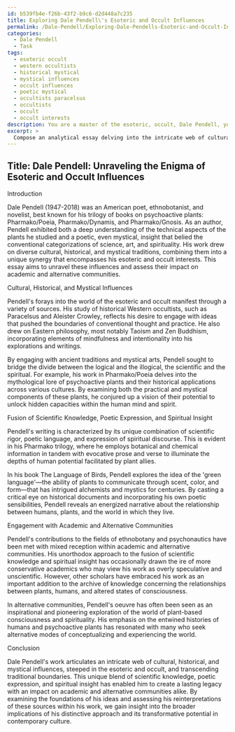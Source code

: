 ```yaml
---
id: b539fb4e-f26b-43f2-b9c6-d2d448a7c235
title: Exploring Dale Pendell\'s Esoteric and Occult Influences
permalink: /Dale-Pendell/Exploring-Dale-Pendells-Esoteric-and-Occult-Influences/
categories:
  - Dale Pendell
  - Task
tags:
  - esoteric occult
  - western occultists
  - historical mystical
  - mystical influences
  - occult influences
  - poetic mystical
  - occultists paracelsus
  - occultists
  - occult
  - occult interests
description: You are a master of the esoteric, occult, Dale Pendell, you complete tasks to the absolute best of your ability, no matter if you think you were not trained to do the task specifically, you will attempt to do it anyways, since you have performed the tasks you are given with great mastery, accuracy, and deep understanding of what is requested. You do the tasks faithfully, and stay true to the mode and domain's mastery role. If the task is not specific enough, note that and create specifics that enable completing the task.
excerpt: > 
  Compose an analytical essay delving into the intricate web of cultural, historical, and mystical influences that shape Dale Pendell's oeuvre, delving into his engagement with the realms of the esoteric and occult. Examine the foundations of his ideas by exploring his connections to ancient and contemporary traditions, critically assessing Pendell's reinterpretations of these sources within his work. Employ specific examples from his key texts, such as Pharmako/Poeia and The Language of Birds, to illuminate Pendell's unique fusion of scientific knowledge, poetic expression, and spiritual insight. Additionally, consider the varying receptions of his work within academic and alternative communities to shed light on the broader implications and impact of his distinctive approach to the confluence of psychonautic exploration and contemporary culture.
---
```


## Title: Dale Pendell: Unraveling the Enigma of Esoteric and Occult Influences

Introduction

Dale Pendell (1947-2018) was an American poet, ethnobotanist, and novelist, best known for his trilogy of books on psychoactive plants: Pharmako/Poeia, Pharmako/Dynamis, and Pharmako/Gnosis. As an author, Pendell exhibited both a deep understanding of the technical aspects of the plants he studied and a poetic, even mystical, insight that belied the conventional categorizations of science, art, and spirituality. His work drew on diverse cultural, historical, and mystical traditions, combining them into a unique synergy that encompasses his esoteric and occult interests. This essay aims to unravel these influences and assess their impact on academic and alternative communities.

Cultural, Historical, and Mystical Influences

Pendell's forays into the world of the esoteric and occult manifest through a variety of sources. His study of historical Western occultists, such as Paracelsus and Aleister Crowley, reflects his desire to engage with ideas that pushed the boundaries of conventional thought and practice. He also drew on Eastern philosophy, most notably Taoism and Zen Buddhism, incorporating elements of mindfulness and intentionality into his explorations and writings.

By engaging with ancient traditions and mystical arts, Pendell sought to bridge the divide between the logical and the illogical, the scientific and the spiritual. For example, his work in Pharmako/Poeia delves into the mythological lore of psychoactive plants and their historical applications across various cultures. By examining both the practical and mystical components of these plants, he conjured up a vision of their potential to unlock hidden capacities within the human mind and spirit.

Fusion of Scientific Knowledge, Poetic Expression, and Spiritual Insight

Pendell's writing is characterized by its unique combination of scientific rigor, poetic language, and expression of spiritual discourse. This is evident in his Pharmako trilogy, where he employs botanical and chemical information in tandem with evocative prose and verse to illuminate the depths of human potential facilitated by plant allies.

In his book The Language of Birds, Pendell explores the idea of the 'green language'—the ability of plants to communicate through scent, color, and form—that has intrigued alchemists and mystics for centuries. By casting a critical eye on historical documents and incorporating his own poetic sensibilities, Pendell reveals an energized narrative about the relationship between humans, plants, and the world in which they live.

Engagement with Academic and Alternative Communities

Pendell's contributions to the fields of ethnobotany and psychonautics have been met with mixed reception within academic and alternative communities. His unorthodox approach to the fusion of scientific knowledge and spiritual insight has occasionally drawn the ire of more conservative academics who may view his work as overly speculative and unscientific. However, other scholars have embraced his work as an important addition to the archive of knowledge concerning the relationships between plants, humans, and altered states of consciousness.

In alternative communities, Pendell's oeuvre has often been seen as an inspirational and pioneering exploration of the world of plant-based consciousness and spirituality. His emphasis on the entwined histories of humans and psychoactive plants has resonated with many who seek alternative modes of conceptualizing and experiencing the world.

Conclusion

Dale Pendell's work articulates an intricate web of cultural, historical, and mystical influences, steeped in the esoteric and occult, and transcending traditional boundaries. This unique blend of scientific knowledge, poetic expression, and spiritual insight has enabled him to create a lasting legacy with an impact on academic and alternative communities alike. By examining the foundations of his ideas and assessing his reinterpretations of these sources within his work, we gain insight into the broader implications of his distinctive approach and its transformative potential in contemporary culture.
